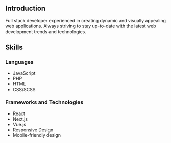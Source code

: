 ## Introduction

Full stack developer experienced in creating dynamic and visually appealing web applications. Always striving to stay up-to-date with the latest web development trends and technologies.

## Skills

### Languages
- JavaScript
- PHP
- HTML
- CSS/SCSS

### Frameworks and Technologies
- React
- Next.js
- Vue.js
- Responsive Design
- Mobile-friendly design
